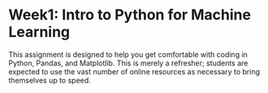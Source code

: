 # Week1: Intro to Python for Machine Learning

This assignment is designed to help you get comfortable with coding in Python, Pandas, and Matplotlib.  This is merely a refresher; students are expected to use the vast number of online resources as necessary to bring themselves up to speed.